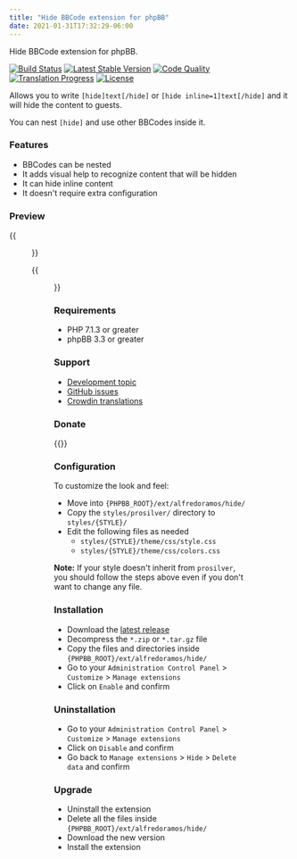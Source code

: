 ```yaml
---
title: "Hide BBCode extension for phpBB"
date: 2021-01-31T17:32:29-06:00
---
```

Hide BBCode extension for phpBB.

[![Build Status](https://img.shields.io/github/workflow/status/AlfredoRamos/phpbb-ext-hide/GitHub%20Actions%20CI?style=flat-square)](https://github.com/AlfredoRamos/phpbb-ext-hide/actions)
[![Latest Stable Version](https://img.shields.io/github/tag/AlfredoRamos/phpbb-ext-hide.svg?label=stable&style=flat-square)](https://github.com/AlfredoRamos/phpbb-ext-hide/releases)
[![Code Quality](https://img.shields.io/codacy/grade/5de75f922b4f4eae90615728e908c1c7.svg?style=flat-square)](https://app.codacy.com/manual/AlfredoRamos/phpbb-ext-hide/dashboard)
[![Translation Progress](https://badges.crowdin.net/phpbb-ext-hide/localized.svg)](https://crowdin.com/project/phpbb-ext-hide)
[![License](https://img.shields.io/github/license/AlfredoRamos/phpbb-ext-hide.svg?style=flat-square)](https://raw.githubusercontent.com/AlfredoRamos/phpbb-ext-hide/master/license.txt)

Allows you to write `[hide]text[/hide]` or `[hide inline=1]text[/hide]` and it will hide the content to guests.

You can nest `[hide]` and use other BBCodes inside it.

<!--more-->
### Features

- BBCodes can be nested
- It adds visual help to recognize content that will be hidden
- It can hide inline content
- It doesn't require extra configuration

### Preview

{{<figure src="https://i.imgur.com/OajNWkc.png" alt="Content as logged-in user" caption="Content as logged-in user" class="img-fluid d-block mx-auto">}}

{{<figure src="https://i.imgur.com/xDbK3oU.png" alt="Content as guest" caption="Content as guest" class="img-fluid d-block mx-auto">}}

### Requirements

- PHP 7.1.3 or greater
- phpBB 3.3 or greater

### Support

- [Development topic](https://www.phpbb-es.com/foro/viewtopic.php?t=42374)
- [GitHub issues](https://github.com/AlfredoRamos/phpbb-ext-hide/issues)
- [Crowdin translations](https://crowdin.com/project/phpbb-ext-hide)

### Donate

{{<donate>}}

### Configuration

To customize the look and feel:

- Move into `{PHPBB_ROOT}/ext/alfredoramos/hide/`
- Copy the `styles/prosilver/` directory to `styles/{STYLE}/`
- Edit the following files as needed
	- `styles/{STYLE}/theme/css/style.css`
	- `styles/{STYLE}/theme/css/colors.css`

**Note:** If your style doesn't inherit from `prosilver`, you should follow the steps above even if you don't want to change any file.

### Installation

- Download the [latest release](https://github.com/AlfredoRamos/phpbb-ext-hide/releases)
- Decompress the `*.zip` or `*.tar.gz` file
- Copy the files and directories inside `{PHPBB_ROOT}/ext/alfredoramos/hide/`
- Go to your `Administration Control Panel` > `Customize` > `Manage extensions`
- Click on `Enable` and confirm

### Uninstallation

- Go to your `Administration Control Panel` > `Customize` > `Manage extensions`
- Click on `Disable` and confirm
- Go back to `Manage extensions` > `Hide` > `Delete data` and confirm

### Upgrade

- Uninstall the extension
- Delete all the files inside `{PHPBB_ROOT}/ext/alfredoramos/hide/`
- Download the new version
- Install the extension
